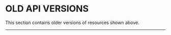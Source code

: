 # <strong>OLD API VERSIONS</strong>

This section contains older versions of resources shown above.

------------